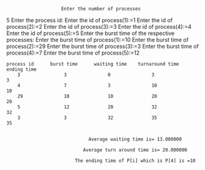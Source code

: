                         Enter the number of processes
5
                                Enter the process id:
Enter the id of process(1):=1
Enter the id of process(2):=2
Enter the id of process(3):=3
Enter the id of process(4):=4
Enter the id of process(5):=5
                Enter the burst time of the respective processes:
Enter the burst time of process(1):=10
Enter the burst time of process(2):=29
Enter the burst time of process(3):=3
Enter the burst time of process(4):=7
Enter the burst time of process(5):=12



    process id      burst time      waiting time    turnaround time    ending time
        3                3               0               3                 3
        4                7               3               10                10
        29               10              10              20                20
        5                12              20              32                32
        3                3               32              35                35


                                  Average waiting time is= 13.000000

                                Average turn around time is= 20.000000

                             The ending time of P[i] which is P[4] is =10
